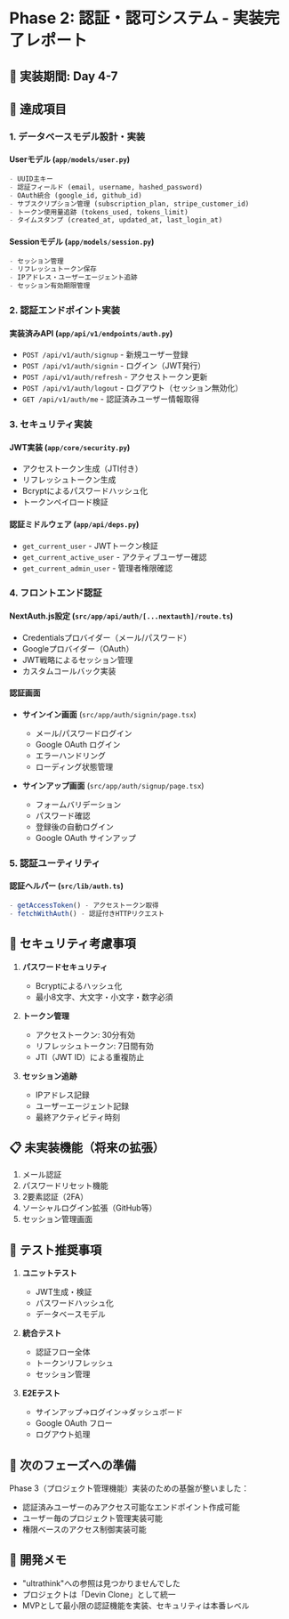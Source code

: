# Phase 2: 認証・認可システム - 実装完了レポート

## 📅 実装期間: Day 4-7

## 🎯 達成項目

### 1. データベースモデル設計・実装

#### Userモデル (`app/models/user.py`)
```python
- UUID主キー
- 認証フィールド (email, username, hashed_password)
- OAuth統合 (google_id, github_id)
- サブスクリプション管理 (subscription_plan, stripe_customer_id)
- トークン使用量追跡 (tokens_used, tokens_limit)
- タイムスタンプ (created_at, updated_at, last_login_at)
```

#### Sessionモデル (`app/models/session.py`)
```python
- セッション管理
- リフレッシュトークン保存
- IPアドレス・ユーザーエージェント追跡
- セッション有効期限管理
```

### 2. 認証エンドポイント実装

#### 実装済みAPI (`app/api/v1/endpoints/auth.py`)
- `POST /api/v1/auth/signup` - 新規ユーザー登録
- `POST /api/v1/auth/signin` - ログイン（JWT発行）
- `POST /api/v1/auth/refresh` - アクセストークン更新
- `POST /api/v1/auth/logout` - ログアウト（セッション無効化）
- `GET /api/v1/auth/me` - 認証済みユーザー情報取得

### 3. セキュリティ実装

#### JWT実装 (`app/core/security.py`)
- アクセストークン生成（JTI付き）
- リフレッシュトークン生成
- Bcryptによるパスワードハッシュ化
- トークンペイロード検証

#### 認証ミドルウェア (`app/api/deps.py`)
- `get_current_user` - JWTトークン検証
- `get_current_active_user` - アクティブユーザー確認
- `get_current_admin_user` - 管理者権限確認

### 4. フロントエンド認証

#### NextAuth.js設定 (`src/app/api/auth/[...nextauth]/route.ts`)
- Credentialsプロバイダー（メール/パスワード）
- Googleプロバイダー（OAuth）
- JWT戦略によるセッション管理
- カスタムコールバック実装

#### 認証画面
- **サインイン画面** (`src/app/auth/signin/page.tsx`)
  - メール/パスワードログイン
  - Google OAuth ログイン
  - エラーハンドリング
  - ローディング状態管理

- **サインアップ画面** (`src/app/auth/signup/page.tsx`)
  - フォームバリデーション
  - パスワード確認
  - 登録後の自動ログイン
  - Google OAuth サインアップ

### 5. 認証ユーティリティ

#### 認証ヘルパー (`src/lib/auth.ts`)
```typescript
- getAccessToken() - アクセストークン取得
- fetchWithAuth() - 認証付きHTTPリクエスト
```

## 🔐 セキュリティ考慮事項

1. **パスワードセキュリティ**
   - Bcryptによるハッシュ化
   - 最小8文字、大文字・小文字・数字必須

2. **トークン管理**
   - アクセストークン: 30分有効
   - リフレッシュトークン: 7日間有効
   - JTI（JWT ID）による重複防止

3. **セッション追跡**
   - IPアドレス記録
   - ユーザーエージェント記録
   - 最終アクティビティ時刻

## 📋 未実装機能（将来の拡張）

1. メール認証
2. パスワードリセット機能
3. 2要素認証（2FA）
4. ソーシャルログイン拡張（GitHub等）
5. セッション管理画面

## 🧪 テスト推奨事項

1. **ユニットテスト**
   - JWT生成・検証
   - パスワードハッシュ化
   - データベースモデル

2. **統合テスト**
   - 認証フロー全体
   - トークンリフレッシュ
   - セッション管理

3. **E2Eテスト**
   - サインアップ→ログイン→ダッシュボード
   - Google OAuth フロー
   - ログアウト処理

## 🚀 次のフェーズへの準備

Phase 3（プロジェクト管理機能）実装のための基盤が整いました：
- 認証済みユーザーのみアクセス可能なエンドポイント作成可能
- ユーザー毎のプロジェクト管理実装可能
- 権限ベースのアクセス制御実装可能

## 📝 開発メモ

- "ultrathink"への参照は見つかりませんでした
- プロジェクトは「Devin Clone」として統一
- MVPとして最小限の認証機能を実装、セキュリティは本番レベル